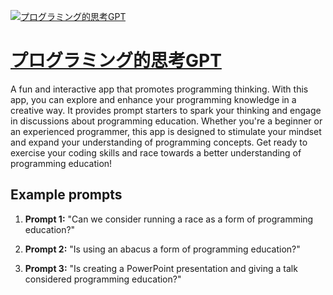 [![プログラミング的思考GPT](null)](https://chat.openai.com/g/g-yAKl4uVCH-puroguramingude-si-kao-gpt)

# [プログラミング的思考GPT](https://chat.openai.com/g/g-yAKl4uVCH-puroguramingude-si-kao-gpt)

A fun and interactive app that promotes programming thinking. With this app, you can explore and enhance your programming knowledge in a creative way. It provides prompt starters to spark your thinking and engage in discussions about programming education. Whether you're a beginner or an experienced programmer, this app is designed to stimulate your mindset and expand your understanding of programming concepts. Get ready to exercise your coding skills and race towards a better understanding of programming education!

## Example prompts

1. **Prompt 1:** "Can we consider running a race as a form of programming education?"

2. **Prompt 2:** "Is using an abacus a form of programming education?"

3. **Prompt 3:** "Is creating a PowerPoint presentation and giving a talk considered programming education?"